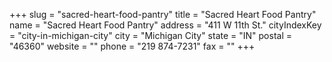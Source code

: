 +++
slug = "sacred-heart-food-pantry"
title = "Sacred Heart Food Pantry"
name = "Sacred Heart Food Pantry"
address = "411 W 11th St."
cityIndexKey = "city-in-michigan-city"
city = "Michigan City"
state = "IN"
postal = "46360"
website = ""
phone = "219 874-7231"
fax = ""
+++
